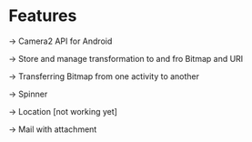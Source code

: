 <h1><b>Features</b></h1>

-> Camera2 API for Android

-> Store and manage transformation to and fro Bitmap and URI

-> Transferring Bitmap from one activity to another

-> Spinner

-> Location [not working yet]

-> Mail with attachment
